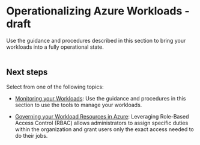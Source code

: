 # Operationalizing Azure Workloads - draft
Use the guidance and procedures described in this section to bring your workloads into a fully operational state. 
<br />
<br />

## Next steps

Select from one of the following topics:

  - [Monitoring your Workloads](https://github.com/alvarovitta/Operationalizing-Workloads/blob/master/1.1-Monitoring-your-Workloads.md): Use the guidance and procedures in this section to use the tools to manage your workloads.

  - [Governing your Workload Resources in Azure](https://github.com/alvarovitta/Operationalizing-Workloads/blob/master/1.2-Governing-your-Workload-Resources.md):  Leveraging Role-Based Access Control (RBAC) allows administrators to assign specific duties within the organization and grant users only the exact access needed to do their jobs. 
